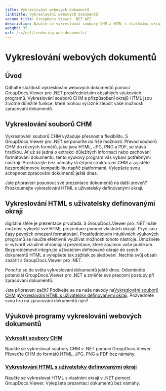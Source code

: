 ```yaml
---
title: Vykreslování webových dokumentů
linktitle: Vykreslování webových dokumentů
second_title: GroupDocs.Viewer .NET API
description: Naučte se vykreslovat soubory CHM a HTML s vlastními okraji v .NET pomocí GroupDocs.Viewer. Bezproblémově převádějte CHM do formátů HTML, JPG, PNG a PDF.
weight: 35
url: /cs/net/rendering-web-documents/
---
```


# Vykreslování webových dokumentů

## Úvod

Odhalte složitosti vykreslování webových dokumentů pomocí GroupDocs.Viewer pro .NET prostřednictvím obsáhlých výukových programů. Vykreslování souborů CHM a přizpůsobení okrajů HTML jsou životně důležité funkce, které mohou výrazně zlepšit vaše možnosti zpracování dokumentů.

## Vykreslování souborů CHM

Vykreslování souborů CHM vyžaduje přesnost a flexibilitu. S GroupDocs.Viewer pro .NET se ponoříte do říše možností. Převod souborů CHM do různých formátů, jako jsou HTML, JPG, PNG a PDF, se stává hračkou. Ať už se jedná o extrakci důležitých informací nebo zachování formátování dokumentu, tento výukový program vás vybaví potřebnými nástroji. Procházejte bez námahy složitými strukturami CHM a zajistěte bezproblémovou kompatibilitu napříč platformami. Vylepšete svou schopnost zpracování dokumentů ještě dnes.

Jste připraveni posunout své prezentace dokumentů na další úroveň? Prozkoumejte vykreslování HTML s uživatelsky definovanými okraji.

## Vykreslování HTML s uživatelsky definovanými okraji

digitální sféře je prezentace prvořadá. S GroupDocs.Viewer pro .NET máte možnost vylepšit své HTML prezentace pomocí vlastních okrajů. Pryč jsou časy pevných omezení formátování. Prostřednictvím intuitivních výukových programů se naučte efektivně využívat možnosti tohoto nástroje. Umožněte si vytvořit vizuálně ohromující prezentace, které zaujmou vaše publikum. Bezproblémově integrujte uživatelem definované okraje do svých dokumentů HTML a vylepšete tak zážitek ze sledování. Nechte svůj obsah zazářit s GroupDocs.Viewer pro .NET.

Ponořte se do světa vykreslování dokumentů ještě dnes. Odemkněte potenciál GroupDocs.Viewer pro .NET a změňte své pracovní postupy při zpracování dokumentů.

 Jste připraveni začít? Podívejte se na naše návody na[Vykreslování souborů CHM](./render-chm/) a[Vykreslování HTML s uživatelsky definovanými okraji](./render-html-margins/). Pozvedněte svou hru na zpracování dokumentů nyní!
## Výukové programy vykreslování webových dokumentů
### [Vykreslit soubory CHM](./render-chm/)
Naučte se vykreslovat soubory CHM v .NET pomocí GroupDocs.Viewer. Převeďte CHM do formátů HTML, JPG, PNG a PDF bez námahy.
### [Vykreslování HTML s uživatelsky definovanými okraji](./render-html-margins/)
Naučte se vykreslovat HTML s vlastními okraji v .NET pomocí GroupDocs.Viewer. Vylepšete prezentaci dokumentů bez námahy.